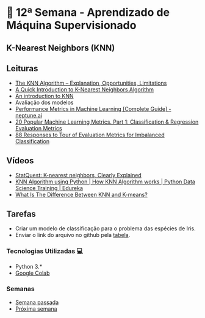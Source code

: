 # 🐍 12ª Semana - Aprendizado de Máquina Supervisionado

## K-Nearest Neighbors (KNN)

## Leituras

* [The KNN Algorithm – Explanation, Opportunities, Limitations](https://neptune.ai/blog/knn-algorithm-explanation-opportunities-limitations)
* [A Quick Introduction to K-Nearest Neighbors Algorithm](https://blog.usejournal.com/a-quick-introduction-to-k-nearest-neighbors-algorithm-62214cea29c7)
* [An introduction to KNN](https://www.analyticsvidhya.com/blog/2018/03/introduction-k-neighbours-algorithm-clustering/)
* Avaliação dos modelos
* [Performance Metrics in Machine Learning [Complete Guide] - neptune.ai](https://neptune.ai/blog/performance-metrics-in-machine-learning-complete-guide)
* [20 Popular Machine Learning Metrics. Part 1: Classification & Regression Evaluation Metrics](https://towardsdatascience.com/20-popular-machine-learning-metrics-part-1-classification-regression-evaluation-metrics-1ca3e282a2ce)
* [88 Responses to Tour of Evaluation Metrics for Imbalanced Classification](https://machinelearningmastery.com/tour-of-evaluation-metrics-for-imbalanced-classification/)

## Vídeos

* [StatQuest: K-nearest neighbors, Clearly Explained](https://www.youtube.com/watch?v=HVXime0nQeI)
* [KNN Algorithm using Python | How KNN Algorithm works | Python Data Science Training | Edureka](https://www.youtube.com/watch?v=6kZ-OPLNcgE)
* [What Is The Difference Between KNN and K-means?](https://www.youtube.com/watch?v=OClrEI_5Ri4)

## Tarefas

* Criar um modelo de classificação para o problema das espécies de Iris.
* Enviar o link do arquivo no github pela [tabela](https://docs.google.com/spreadsheets/d/19jrmEy5xRI8dOxOTiZQKPcov924xgntvfgqMvLBGXmo/edit#gid=0).

### Tecnologias Utilizadas 💻

* Python 3.*
* [Google Colab](https://colab.research.google.com/)

### Semanas

* [Semana passada](../Semana_11)
* [Próxima semana](../Semana_13)